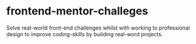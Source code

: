 # frontend-mentor-challeges
Solve real-world front-end challenges whilst with working to professional design to improve  coding-skills by building real-word projects.
